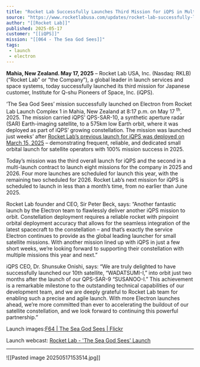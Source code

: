 ```yaml
---
title: "Rocket Lab Successfully Launches Third Mission for iQPS in Multi-Launch Contract, Sets Schedule For the Next iQPS Mission"
source: "https://www.rocketlabusa.com/updates/rocket-lab-successfully-launches-third-mission-for-iqps-in-multi-launch-contract-sets-schedule-for-the-next-iqps-mission/"
author: "[[Rocket Lab]]"
published: 2025-05-17
customer: "[[iQPS]]"
mission: "[[064 - The Sea God Sees]]"
tags:
 - launch
 - electron
---
```


**Mahia, New Zealand. May 17, 2025** – Rocket Lab USA, Inc. (Nasdaq: RKLB) (“Rocket Lab” or “the Company”), a global leader in launch services and space systems, today successfully launched its third mission for Japanese customer, Institute for Q-shu Pioneers of Space, Inc. (iQPS).

‘The Sea God Sees’ mission successfully launched on Electron from Rocket Lab Launch Complex 1 in Mahia, New Zealand at 8:17 p.m. on May 17 <sup>th</sup>, 2025. The mission carried iQPS’ QPS-SAR-10, a synthetic aperture radar (SAR) Earth-imaging satellite, to a 575km low Earth orbit, where it was deployed as part of iQPS’ growing constellation. The mission was launched just weeks’ after [Rocket Lab’s previous launch for iQPS was deployed on March 15, 2025](https://www.rocketlabusa.com/updates/rocket-lab-successfully-launches-third-mission-for-iqps-in-multi-launch-contract-sets-schedule-for-the-next-iqps-mission/missions/missions-launched/the-lightning-god-reigns/) – demonstrating frequent, reliable, and dedicated small orbital launch for satellite operators with 100% mission success in 2025.

Today’s mission was the third overall launch for iQPS and the second in a multi-launch contract to launch eight missions for the company in 2025 and 2026. Four more launches are scheduled for launch this year, with the remaining two scheduled for 2026. Rocket Lab’s next mission for iQPS is scheduled to launch in less than a month’s time, from no earlier than June 2025.

Rocket Lab founder and CEO, Sir Peter Beck, says: “Another fantastic launch by the Electron team to flawlessly deliver another iQPS mission to orbit. Constellation deployment requires a reliable rocket with pinpoint orbital deployment accuracy that allows for the seamless integration of the latest spacecraft to the constellation – and that’s exactly the service Electron continues to provide as the global leading launcher for small satellite missions. With another mission lined up with iQPS in just a few short weeks, we’re looking forward to supporting their constellation with multiple missions this year and next.”

iQPS CEO, Dr. Shunsuke Onishi, says: “We are truly delighted to have successfully launched our 10th satellite, “WADATSUMI-I,” into orbit just two months after the launch of our QPS-SAR-9 “SUSANOO-I.” This achievement is a remarkable milestone to the outstanding technical capabilities of our development team, and we are deeply grateful to Rocket Lab team for enabling such a precise and agile launch. With more Electron launches ahead, we’re more committed than ever to accelerating the buildout of our satellite constellation, and we look forward to continuing this powerful partnership.”

Launch images:[F64 | The Sea God Sees | Flickr](https://www.flickr.com/photos/rocketlab/albums/72177720326183963)

Launch webcast: [Rocket Lab - 'The Sea God Sees' Launch](https://www.youtube.com/watch?v=5ikgtJOeDW4)

---

![[Pasted image 20250517153514.jpg]]